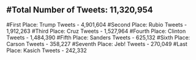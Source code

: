 #Total Number of Tweets: 11,320,954 
---
#First Place: Trump Tweets - 4,901,604
#Second Place: Rubio Tweets - 1,912,263
#Third Place: Cruz Tweets - 1,527,964
#Fourth Place: Clinton Tweets - 1,484,390
#Fifth Place: Sanders Tweets - 625,132
#Sixth Place: Carson Tweets - 358,227
#Seventh Place: Jeb! Tweets - 270,049
#Last Place: Kasich Tweets - 242,332
